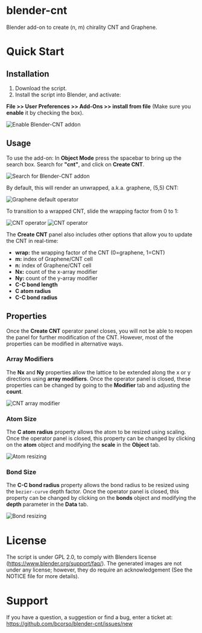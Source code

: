 blender-cnt
===============================

Blender add-on to create (n, m) chirality CNT and Graphene.

Quick Start
===========

## Installation

1. Download the script.
2. Install the script into Blender, and activate:
  
  **File >> User Preferences >> Add-Ons >> install from file** (Make sure you **enable** it by checking the box).

  ![Enable Blender-CNT addon](https://raw.githubusercontent.com/wiki/bcorso/blender-cnt/images/addons.png)

## Usage

To use the add-on: In **Object Mode** press the spacebar to bring up the search box. Search for **"cnt"**, and click on **Create CNT**.

![Search for Blender-CNT addon](https://raw.githubusercontent.com/wiki/bcorso/blender-cnt/images/find_cnt.png)

By default, this will render an unwrapped, a.k.a. graphene, (5,5) CNT:

![Graphene default operator](https://raw.githubusercontent.com/wiki/bcorso/blender-cnt/images/graphene_operator.png)

To transition to a wrapped CNT, slide the wrapping factor from 0 to 1:

![CNT operator](https://raw.githubusercontent.com/wiki/bcorso/blender-cnt/images/semiwrapped_operator.png)
![CNT operator](https://raw.githubusercontent.com/wiki/bcorso/blender-cnt/images/cnt_operator.png)

The **Create CNT** panel also includes other options that allow you to update the CNT in real-time:

* **wrap:** the wrapping factor of the CNT (0=graphene, 1=CNT)
* **m:** index of Graphene/CNT cell
* **n:** index of Graphene/CNT cell
* **Nx:** count of the x-array modifier
* **Ny:** count of the y-array modifier
* **C-C bond length**
* **C atom radius**
* **C-C bond radius**

## Properties

Once the **Create CNT** operator panel closes, you will not be able to reopen the panel for further modification of the CNT. However, most of the properties can be modified in alternative ways.

### Array Modifiers
The **Nx** and **Ny** properties allow the lattice to be extended along the x or y directions using **array modifiers**. Once the operator panel is closed, these properties can be changed by going to the **Modifier** tab and adjusting the **count**.

![CNT array modifier](https://raw.githubusercontent.com/wiki/bcorso/blender-cnt/images/array.png)

### Atom Size
The **C atom radius** property allows the atom to be resized using scaling. Once the operator panel is closed, this property can be changed by clicking on the **atom** object and modifying the **scale** in the **Object** tab.

![Atom resizing](https://raw.githubusercontent.com/wiki/bcorso/blender-cnt/images/atoms.png)

### Bond Size
The **C-C bond radius** property allows the bond radius to be resized using the `bezier-curve` depth factor. Once the operator panel is closed, this property can be changed by clicking on the **bonds** object and modifying the **depth** parameter in the **Data** tab.

![Bond resizing](https://raw.githubusercontent.com/wiki/bcorso/blender-cnt/images/bonds.png)

License
=======

The script is under GPL 2.0, to comply with Blenders license (https://www.blender.org/support/faq/). 
The generated images are not under any license; however, they do require an acknowledgement (See the NOTICE file for more details).

Support
=======

If you have a question, a suggestion or find a bug, enter a ticket at: https://github.com/bcorso/blender-cnt/issues/new
